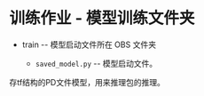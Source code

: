 # 训练作业 - 模型训练文件夹

- train -- 模型启动文件所在 OBS 文件夹

  - `saved_model.py` -- 模型启动文件。

存tf结构的PD文件模型，用来推理包的推理。
